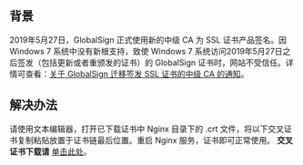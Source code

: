 ## 背景
2019年5月27日，GlobalSign 正式使用新的中级 CA 为 SSL 证书产品签名。因 Windows 7 系统中没有新根支持，致使 Windows 7 系统访问2019年5月27日之后签发（包括更新或者重颁发的证书）的 GlobalSign 证书时，网站不受信任。详情可查看：[关于 GlobalSign 迁移签发 SSL 证书的中级 CA 的通知](https://www.globalsign.cn/news/1081.shtml)。

## 解决办法
请使用文本编辑器，打开已下载证书中 Nginx 目录下的 .crt 文件，将以下交叉证书复制粘贴放置于证书链最后位置。重启 Nginx 服务，证书即可正常使用。
**交叉证书下载请** [单击此处](https://ssl-1259259126.cos.ap-nanjing.myqcloud.com/%E4%BA%A4%E5%8F%89%E8%AF%81%E4%B9%A6.zip)。
